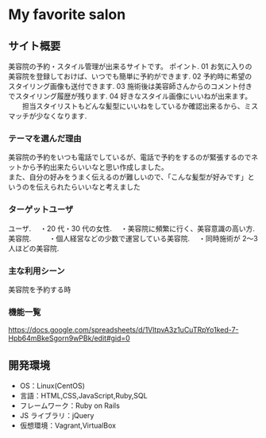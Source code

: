 # My favorite salon

## サイト概要

美容院の予約・スタイル管理が出来るサイトです。
ポイント. 
01 お気に入りの美容院を登録しておけば、いつでも簡単に予約ができます. 
02 予約時に希望のスタイリング画像も送付できます. 
03 施術後は美容師さんからのコメント付きでスタイリング履歴が残ります. 
04 好きなスタイル画像にいいねが出来ます。    
　　担当スタイリストもどんな髪型にいいねをしているか確認出来るから、ミスマッチが少なくなります. 

### テーマを選んだ理由

美容院の予約をいつも電話でしているが、電話で予約をするのが緊張するのでネットから予約出来たらいいなと思い作成しました。  
また、自分の好みをうまく伝えるのが難しいので、「こんな髪型が好みです」というのを伝えられたらいいなと考えました

### ターゲットユーザ

ユーザ. 
　・20 代・30 代の女性. 
　・美容院に頻繁に行く、美容意識の高い方. 
美容院. 　
　・個人経営などの少数で運営している美容院. 
　・同時施術が 2〜3 人ほどの美容院. 

### 主な利用シーン

美容院を予約する時

### 機能一覧

https://docs.google.com/spreadsheets/d/1VltpvA3z1uCuTRpYo1ked-7-Hpb64mBkeSgorn9wPBk/edit#gid=0

## 開発環境

- OS：Linux(CentOS)
- 言語：HTML,CSS,JavaScript,Ruby,SQL
- フレームワーク：Ruby on Rails
- JS ライブラリ：jQuery
- 仮想環境：Vagrant,VirtualBox
